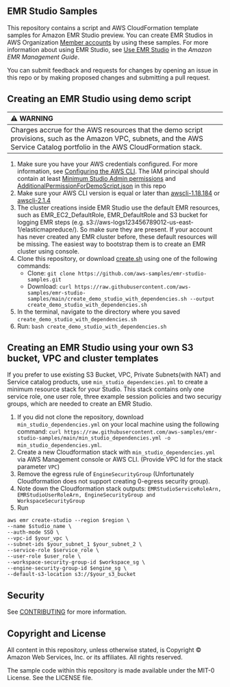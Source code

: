 ## EMR Studio Samples

This repository contains a script and AWS CloudFormation template samples for Amazon EMR Studio preview. You can create EMR Studios in AWS Organization [Member accounts](https://aws.amazon.com/organizations/faqs/) by using these samples. For more
information about using EMR Studio, see [Use EMR Studio](https://docs.aws.amazon.com/emr/latest/ManagementGuide/emr-studio.html) in the *Amazon EMR Management Guide*.

You can submit feedback and requests for changes by opening an issue in this repo or by making proposed changes and submitting a pull request.

## Creating an EMR Studio using demo script



| :warning: WARNING          |
|:---------------------------|
| Charges accrue for the AWS resources that the demo script provisions, such as the Amazon VPC, subnets, and the AWS Service Catalog portfolio in the AWS CloudFormation stack.      |



1. Make sure you have your AWS credentials configured. For more information, see [Configuring the AWS CLI](https://docs.aws.amazon.com/cli/latest/userguide/cli-chap-configure.html). The IAM principal should contain at least [Minimum Studio Admin permissions](https://docs.aws.amazon.com/emr/latest/ManagementGuide/emr-studio-admin-role.html) and [AdditionalPermissionForDemoScript.json](https://raw.githubusercontent.com/aws-samples/emr-studio-samples/main/AdditionalPermissionForDemoScript.json) in this repo
2. Make sure your AWS CLI version is equal or later than [awscli-1.18.184](https://github.com/aws/aws-cli/releases/tag/1.18.184) or [awscli-2.1.4](https://github.com/aws/aws-cli/releases/tag/2.1.4)
3. The cluster creations inside EMR Studio use the default EMR resources, such as EMR_EC2_DefaultRole, EMR_DefaultRole and S3 bucket for logging EMR steps (e.g. s3://aws-logs123456789012-us-east-1/elasticmapreduce/). So make sure they are present. If your account has never created any EMR cluster before, these default resources will be missing. The easiest way to bootstrap them is to create an EMR cluster using console.
4. Clone this repository, or download [create.sh](https://raw.githubusercontent.com/aws-samples/emr-studio-samples/main/create_demo_studio_with_dependencies.sh) using one of the following commands:
   * Clone: ```git clone https://github.com/aws-samples/emr-studio-samples.git```
   * Download: ```curl https://raw.githubusercontent.com/aws-samples/emr-studio-samples/main/create_demo_studio_with_dependencies.sh --output create_demo_studio_with_dependencies.sh```
5. In the terminal, navigate to the directory where you saved `create_demo_studio_with_dependencies.sh`
6. Run: ```bash create_demo_studio_with_dependencies.sh```

## Creating an EMR Studio using your own S3 bucket, VPC and cluster templates
If you prefer to use existing S3 Bucket, VPC, Private Subnets(with NAT) and Service catalog products, use ``min_studio_dependencies.yml`` to create a minimum resource stack for your Studio. This stack contains only one service role, one user role, three example session policies and two securigy groups, which are needed to create an EMR Studio. 


1. If you did not clone the repository, download ``min_studio_dependencies.yml`` on your local machine using the following command: ```curl https://raw.githubusercontent.com/aws-samples/emr-studio-samples/main/min_studio_dependencies.yml -o min_studio_dependencies.yml```.
2. Create a new Cloudformation stack with ```min_studio_dependencies.yml``` via AWS Management console or AWS CLI. (Provide VPC Id for the stack parameter ```VPC```)
3. Remove the egress rule of ```EngineSecurityGroup``` (Unfortunately Cloudformation does not support creating 0-egress security group).
4. Note down the Cloudformation stack outputs: ``EMRStudioServiceRoleArn, EMRStudioUserRoleArn, EngineSecurityGroup and WorkspaceSecurityGroup``
4. Run
```
aws emr create-studio --region $region \
--name $studio_name \
--auth-mode SSO \
--vpc-id $your_vpc \
--subnet-ids $your_subnet_1 $your_subnet_2 \
--service-role $service_role \
--user-role $user_role \
--workspace-security-group-id $workspace_sg \
--engine-security-group-id $engine_sg \
--default-s3-location s3://$your_s3_bucket
```

## Security

See [CONTRIBUTING](CONTRIBUTING.md#security-issue-notifications) for more information.

## Copyright and License
All content in this repository, unless otherwise stated, is Copyright © Amazon Web Services, Inc. or its affiliates. All rights reserved.

The sample code within this repository is made available under the MIT-0 License. See the LICENSE file.
